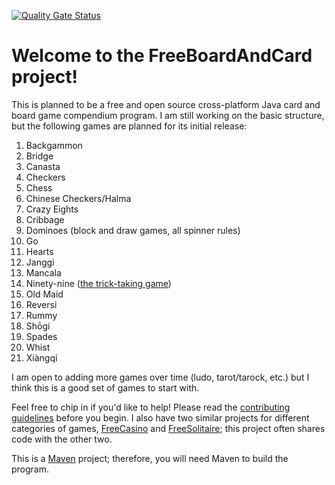 [![Quality Gate Status](https://sonarcloud.io/api/project_badges/measure?project=StrangerCoug_FreeBoardAndCard&metric=alert_status)](https://sonarcloud.io/summary/new_code?id=StrangerCoug_FreeBoardAndCard)
# Welcome to the FreeBoardAndCard project!
This is planned to be a free and open source cross-platform Java card and board game compendium program. I am still working on the basic structure, but the following games are planned for its initial release:
1. Backgammon
2. Bridge
3. Canasta
4. Checkers
5. Chess
6. Chinese Checkers/Halma
7. Crazy Eights
8. Cribbage
9. Dominoes (block and draw games, all spinner rules)
10. Go
11. Hearts
12. Janggi
13. Mancala
14. Ninety-nine ([the trick-taking game](http://www.parlettgames.uk/oricards/ninety9.html))
15. Old Maid
16. Reversi
17. Rummy
18. Shōgi
19. Spades
20. Whist
21. Xiàngqí

I am open to adding more games over time (ludo, tarot/tarock, etc.) but I think this is a good set of games to start with.

Feel free to chip in if you'd like to help! Please read the [contributing guidelines](/CONTRIBUTING.md) before you begin. I also have two similar projects for different categories of games, [FreeCasino](https://github.com/StrangerCoug/FreeCasino) and [FreeSolitaire](https://github.com/StrangerCoug/FreeSolitaire); this project often shares code with the other two.

This is a [Maven](https://maven.apache.org/) project; therefore, you will need Maven to build the program. 